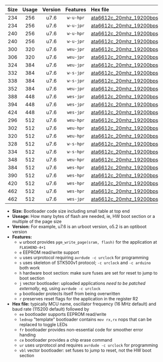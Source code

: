 |Size|Usage|Version|Features|Hex file|
|:-:|:-:|:-:|:-:|:--|
|234|256|u7.6|`w-u-hpr`|[ata6612c_20mhz_19200bps_ur.hex](https://raw.githubusercontent.com/stefanrueger/urboot/main/ata6612c_20mhz_19200bps_ur.hex)|
|234|256|u7.6|`w-u-jpr`|[ata6612c_20mhz_19200bps_ur_vbl.hex](https://raw.githubusercontent.com/stefanrueger/urboot/main/ata6612c_20mhz_19200bps_ur_vbl.hex)|
|240|256|u7.6|`w-u-hpr`|[ata6612c_20mhz_19200bps_lednop_ur.hex](https://raw.githubusercontent.com/stefanrueger/urboot/main/ata6612c_20mhz_19200bps_lednop_ur.hex)|
|240|256|u7.6|`w-u-jpr`|[ata6612c_20mhz_19200bps_lednop_ur_vbl.hex](https://raw.githubusercontent.com/stefanrueger/urboot/main/ata6612c_20mhz_19200bps_lednop_ur_vbl.hex)|
|300|320|u7.6|`weu-jpr`|[ata6612c_20mhz_19200bps_ee_ur_vbl.hex](https://raw.githubusercontent.com/stefanrueger/urboot/main/ata6612c_20mhz_19200bps_ee_ur_vbl.hex)|
|306|320|u7.6|`weu-jpr`|[ata6612c_20mhz_19200bps_ee_lednop_ur_vbl.hex](https://raw.githubusercontent.com/stefanrueger/urboot/main/ata6612c_20mhz_19200bps_ee_lednop_ur_vbl.hex)|
|324|384|u7.6|`weu-jpr`|[ata6612c_20mhz_19200bps_ee_lednop_fr_ur_vbl.hex](https://raw.githubusercontent.com/stefanrueger/urboot/main/ata6612c_20mhz_19200bps_ee_lednop_fr_ur_vbl.hex)|
|332|384|u7.6|`w-s-jpr`|[ata6612c_20mhz_19200bps_vbl.hex](https://raw.githubusercontent.com/stefanrueger/urboot/main/ata6612c_20mhz_19200bps_vbl.hex)|
|338|384|u7.6|`w-s-jpr`|[ata6612c_20mhz_19200bps_lednop_vbl.hex](https://raw.githubusercontent.com/stefanrueger/urboot/main/ata6612c_20mhz_19200bps_lednop_vbl.hex)|
|352|384|u7.6|`weu-jpr`|[ata6612c_20mhz_19200bps_ee_lednop_fr_ce_ur_vbl.hex](https://raw.githubusercontent.com/stefanrueger/urboot/main/ata6612c_20mhz_19200bps_ee_lednop_fr_ce_ur_vbl.hex)|
|388|448|u7.6|`wes-jpr`|[ata6612c_20mhz_19200bps_ee_vbl.hex](https://raw.githubusercontent.com/stefanrueger/urboot/main/ata6612c_20mhz_19200bps_ee_vbl.hex)|
|394|448|u7.6|`wes-jpr`|[ata6612c_20mhz_19200bps_ee_lednop_vbl.hex](https://raw.githubusercontent.com/stefanrueger/urboot/main/ata6612c_20mhz_19200bps_ee_lednop_vbl.hex)|
|424|448|u7.6|`wes-jpr`|[ata6612c_20mhz_19200bps_ee_lednop_fr_vbl.hex](https://raw.githubusercontent.com/stefanrueger/urboot/main/ata6612c_20mhz_19200bps_ee_lednop_fr_vbl.hex)|
|296|512|u7.6|`weu-hpr`|[ata6612c_20mhz_19200bps_ee_ur.hex](https://raw.githubusercontent.com/stefanrueger/urboot/main/ata6612c_20mhz_19200bps_ee_ur.hex)|
|302|512|u7.6|`weu-hpr`|[ata6612c_20mhz_19200bps_ee_lednop_ur.hex](https://raw.githubusercontent.com/stefanrueger/urboot/main/ata6612c_20mhz_19200bps_ee_lednop_ur.hex)|
|320|512|u7.6|`weu-hpr`|[ata6612c_20mhz_19200bps_ee_lednop_fr_ur.hex](https://raw.githubusercontent.com/stefanrueger/urboot/main/ata6612c_20mhz_19200bps_ee_lednop_fr_ur.hex)|
|328|512|u7.6|`w-s-hpr`|[ata6612c_20mhz_19200bps.hex](https://raw.githubusercontent.com/stefanrueger/urboot/main/ata6612c_20mhz_19200bps.hex)|
|334|512|u7.6|`w-s-hpr`|[ata6612c_20mhz_19200bps_lednop.hex](https://raw.githubusercontent.com/stefanrueger/urboot/main/ata6612c_20mhz_19200bps_lednop.hex)|
|348|512|u7.6|`weu-hpr`|[ata6612c_20mhz_19200bps_ee_lednop_fr_ce_ur.hex](https://raw.githubusercontent.com/stefanrueger/urboot/main/ata6612c_20mhz_19200bps_ee_lednop_fr_ce_ur.hex)|
|384|512|u7.6|`wes-hpr`|[ata6612c_20mhz_19200bps_ee.hex](https://raw.githubusercontent.com/stefanrueger/urboot/main/ata6612c_20mhz_19200bps_ee.hex)|
|390|512|u7.6|`wes-hpr`|[ata6612c_20mhz_19200bps_ee_lednop.hex](https://raw.githubusercontent.com/stefanrueger/urboot/main/ata6612c_20mhz_19200bps_ee_lednop.hex)|
|420|512|u7.6|`wes-hpr`|[ata6612c_20mhz_19200bps_ee_lednop_fr.hex](https://raw.githubusercontent.com/stefanrueger/urboot/main/ata6612c_20mhz_19200bps_ee_lednop_fr.hex)|
|462|512|u7.6|`wes-hpr`|[ata6612c_20mhz_19200bps_ee_lednop_fr_ce.hex](https://raw.githubusercontent.com/stefanrueger/urboot/main/ata6612c_20mhz_19200bps_ee_lednop_fr_ce.hex)|
|462|512|u7.6|`wes-jpr`|[ata6612c_20mhz_19200bps_ee_lednop_fr_ce_vbl.hex](https://raw.githubusercontent.com/stefanrueger/urboot/main/ata6612c_20mhz_19200bps_ee_lednop_fr_ce_vbl.hex)|

- **Size:** Bootloader code size including small table at top end
- **Useage:** How many bytes of flash are needed, ie, HW boot section or a multiple of the page size
- **Version:** For example, u7.6 is an urboot version, o5.2 is an optiboot version
- **Features:**
  + `w` urboot provides `pgm_write_page(sram, flash)` for the application at `FLASHEND-4+1`
  + `e` EEPROM read/write support
  + `u` uses urprotocol requiring `avrdude -c urclock` for programming
  + `s` uses skeleton of STK500v1 protocol; `-c urclock` and `-c arduino` both work
  + `h` hardware boot section: make sure fuses are set for reset to jump to boot section
  + `j` vector bootloader: uploaded applications *need to be patched externally*, eg, using `avrdude -c urclock`
  + `p` bootloader protects itself from being overwritten
  + `r` preserves reset flags for the application in the register R2
- **Hex file:** typically MCU name, oscillator frequency (16 MHz default) and baud rate (115200 default) followed by
  + `ee` bootloader supports EEPROM read/write
  + `lednop` "template" bootloader contains `mov rx,rx` nops that can be replaced to toggle LEDs
  + `fr` bootloader provides non-essential code for smoother error handing
  + `ce` bootloader provides a chip erase command
  + `ur` uses urprotocol and requires `avrdude -c urclock` for programming
  + `vbl` vector bootloader: set fuses to jump to reset, not the HW boot section
